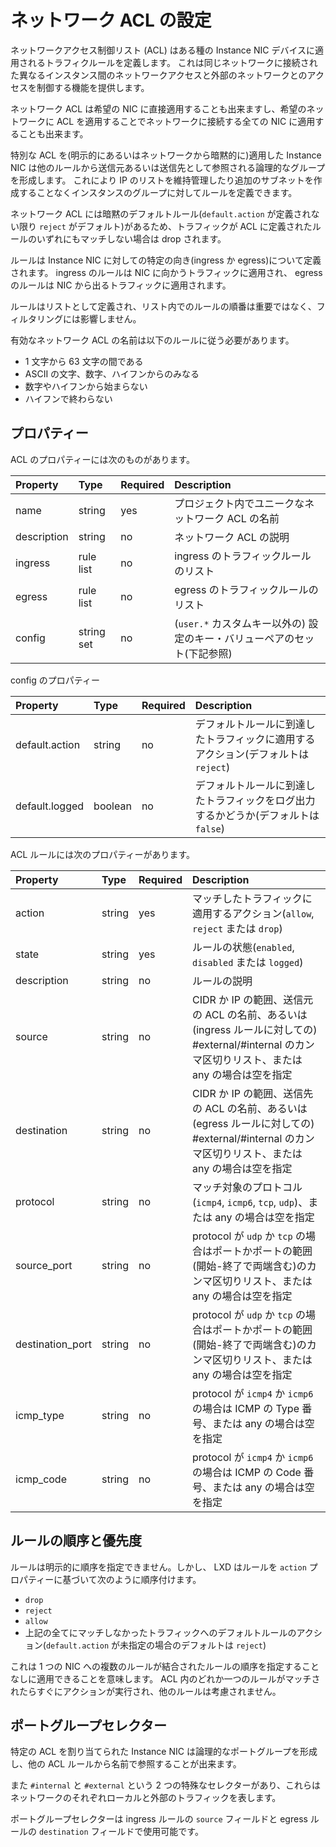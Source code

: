 # ネットワーク ACL の設定 <!-- Network ACL configuration -->

ネットワークアクセス制御リスト (ACL) はある種の Instance NIC デバイスに適用されるトラフィクルールを定義します。
これは同じネットワークに接続された異なるインスタンス間のネットワークアクセスと外部のネットワークとのアクセスを制御する機能を提供します。
<!--
Network Access Control Lists (ACLs) define traffic rules that can then be applied to certain types of Instance NIC devices.
This provides the ability to control network access between different instances connected to the same network and
control access to and from the external network.
-->

ネットワーク ACL は希望の NIC に直接適用することも出来ますし、希望のネットワークに ACL を適用することでネットワークに接続する全ての NIC に適用することも出来ます。
<!--
Network ACLs can either be applied directly to the desired NICs or can be applied to all NICs connected to a
network by assigning applying the ACL to the desired network.
-->

特別な ACL を(明示的にあるいはネットワークから暗黙的に)適用した Instance NIC は他のルールから送信元あるいは送信先として参照される論理的なグループを形成します。
これにより IP のリストを維持管理したり追加のサブネットを作成することなくインスタンスのグループに対してルールを定義できます。
<!--
The Instance NICs that have a particular ACL applied (either explicitly or implicitly from the network) make up a
logical group that can be referenced from other rules as a source or destination. This makes it possible to define
rules for groups of instances without needing to maintain IP lists or create additional subnets.
-->

ネットワーク ACL には暗黙のデフォルトルール(`default.action` が定義されない限り `reject` がデフォルト)があるため、トラフィックが ACL に定義されたルールのいずれにもマッチしない場合は drop されます。
<!--
Network ACLs come with an implicit default rule (that defaults to `reject` unless `default.action` is set), so if
traffic doesn't match one of the defined rules in an ACL then all other traffic is dropped.
-->

ルールは Instance NIC に対しての特定の向き(ingress か egress)について定義されます。
ingress のルールは NIC に向かうトラフィックに適用され、 egress のルールは NIC から出るトラフィックに適用されます。
<!--
Rules are defined on for a particular direction (ingress or egress) in relation to the Instance NIC.
Ingress rules apply to traffic going towards the NIC, and egress rules apply to traffic leave the NIC.
-->

ルールはリストとして定義され、リスト内でのルールの順番は重要ではなく、フィルタリングには影響しません。
<!--
Rules are provided as lists, however the order of the rules in the list is not important and does not affect filtering.
-->

有効なネットワーク ACL の名前は以下のルールに従う必要があります。
<!--
Valid Network ACL names must:
-->

- 1 文字から 63 文字の間である <!-- Be between 1 and 63 characters long -->
- ASCII の文字、数字、ハイフンからのみなる <!-- Be made up exclusively of letters, numbers and dashes from the ASCII table -->
- 数字やハイフンから始まらない <!-- Not start with a digit or a dash -->
- ハイフンで終わらない <!-- Not end with a dash -->

## プロパティー <!-- Properties -->
ACL のプロパティーには次のものがあります。
<!--
The following are ACL properties:
-->


Property         | Type       | Required | Description
:--              | :--        | :--      | :--
name             | string     | yes      | プロジェクト内でユニークなネットワーク ACL の名前 <!-- Unique name of Network ACL in Project -->
description      | string     | no       | ネットワーク ACL の説明 <!-- Description of Network ACL -->
ingress          | rule list  | no       | ingress のトラフィックルールのリスト <!-- Ingress traffic rules -->
egress           | rule list  | no       | egress のトラフィックルールのリスト <!-- Egress traffic rules -->
config           | string set | no       | (`user.*` カスタムキー以外の) 設定のキー・バリューペアのセット(下記参照) <!-- Config key/value pairs (in addition to `user.*` custom keys, see below) -->

config のプロパティー
<!--
Config properties:
-->

Property         | Type       | Required | Description
:--              | :--        | :--      | :--
default.action   | string     | no       | デフォルトルールに到達したトラフィックに適用するアクション(デフォルトは `reject`) <!-- What action to take for traffic hitting the default rule (default `reject`) -->
default.logged   | boolean    | no       | デフォルトルールに到達したトラフィックをログ出力するかどうか(デフォルトは `false`) <!-- Whether or not to log traffic hitting the default rule (default `false`) -->

ACL ルールには次のプロパティーがあります。
<!--
ACL rules have the following properties:
-->

Property          | Type       | Required | Description
:--               | :--        | :--      | :--
action            | string     | yes      | マッチしたトラフィックに適用するアクション(`allow`, `reject` または `drop`) <!-- Action to take for matching traffic (`allow`, `reject` or `drop`) -->
state             | string     | yes      | ルールの状態(`enabled`, `disabled` または `logged`) <!-- State of rule (`enabled`, `disabled` or `logged`) -->
description       | string     | no       | ルールの説明 <!-- Description of rule -->
source            | string     | no       | CIDR か IP の範囲、送信元の ACL の名前、あるいは(ingress ルールに対しての) #external/#internal のカンマ区切りリスト、または any の場合は空を指定 <!-- Comma separated list of CIDR or IP ranges, source ACL names or #external/#internal (for ingress rules), or empty for any -->
destination       | string     | no       | CIDR か IP の範囲、送信先の ACL の名前、あるいは(egress ルールに対しての) #external/#internal のカンマ区切りリスト、または any の場合は空を指定 <!-- Comma separated list of CIDR or IP ranges, destination ACL names or #external/#internal (for egress rules), or empty for any -->
protocol          | string     | no       | マッチ対象のプロトコル(`icmp4`, `icmp6`, `tcp`, `udp`)、または any の場合は空を指定 <!-- Protocol to match (`icmp4`, `icmp6`, `tcp`, `udp`) or empty for any -->
source\_port      | string     | no       | protocol が `udp` か `tcp` の場合はポートかポートの範囲(開始-終了で両端含む)のカンマ区切りリスト、または any の場合は空を指定 <!-- If Protocol is `udp` or `tcp`, then comma separated list of ports or port ranges (start-end inclusive), or empty for any -->
destination\_port | string     | no       | protocol が `udp` か `tcp` の場合はポートかポートの範囲(開始-終了で両端含む)のカンマ区切りリスト、または any の場合は空を指定 <!-- If Protocol is `udp` or `tcp`, then comma separated list of ports or port ranges (start-end inclusive), or empty for any -->
icmp\_type        | string     | no       | protocol が `icmp4` か `icmp6` の場合は ICMP の Type 番号、または any の場合は空を指定 <!-- If Protocol is `icmp4` or `icmp6`, then ICMP Type number, or empty for any -->
icmp\_code        | string     | no       | protocol が `icmp4` か `icmp6` の場合は ICMP の Code 番号、または any の場合は空を指定 <!-- If Protocol is `icmp4` or `icmp6`, then ICMP Code number, or empty for any -->

## ルールの順序と優先度 <!-- Rule ordering and priorities -->

ルールは明示的に順序を指定できません。しかし、 LXD はルールを `action` プロパティーに基づいて次のように順序付けます。
<!--
Rules cannot be explicitly ordered. However LXD will order the rules based on the `action` property as follows:
-->

 - `drop`
 - `reject`
 - `allow`
 - 上記の全てにマッチしなかったトラフィックへのデフォルトルールのアクション(`default.action` が未指定の場合のデフォルトは `reject`) <!-- Automatic default rule action for any unmatched traffic (defaults to `reject` if `default.action` not specified). -->

 これは 1 つの NIC への複数のルールが結合されたルールの順序を指定することなしに適用できることを意味します。
 ACL 内のどれか一つのルールがマッチされたらすぐにアクションが実行され、他のルールは考慮されません。
<!--
 This means that multiple ACLs can be applied to a NIC without having to specify the combined rule ordering.
 As soon as one of the rules in the ACLs matches then that action is taken and no other rules are considered.
-->

## ポートグループセレクター <!-- Port group selectors -->

特定の ACL を割り当てられた Instance NIC は論理的なポートグループを形成し、他の ACL ルールから名前で参照することが出来ます。
<!--
The Instance NICs that are assigned a particular ACL make up a logical port group that can then be referenced by
name in other ACL rules.
-->

また `#internal` と `#external` という 2 つの特殊なセレクターがあり、これらはネットワークのそれぞれローカルと外部のトラフィックを表します。
<!--
There are also two special selectors called `#internal` and `#external` which represent network local and external
traffic respectively.
-->

ポートグループセレクターは ingress ルールの `source` フィールドと egress ルールの `destination` フィールドで使用可能です。
<!--
Port group selectors can be used in the `source` field for ingress rules and in the `destination` field for egress rules.
-->
